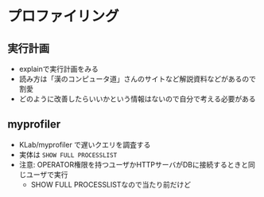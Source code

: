# プロファイリング

## 実行計画

- explainで実行計画をみる
- 読み方は「漢のコンピュータ道」さんのサイトなど解説資料などがあるので割愛
- どのように改善したらいいかという情報はないので自分で考える必要がある

## myprofiler

- KLab/myprofiler で遅いクエリを調査する
- 実体は `SHOW FULL PROCESSLIST`
- 注意: OPERATOR権限を持つユーザかHTTPサーバがDBに接続するときと同じユーザで実行
  - SHOW FULL PROCESSLISTなので当たり前だけど
